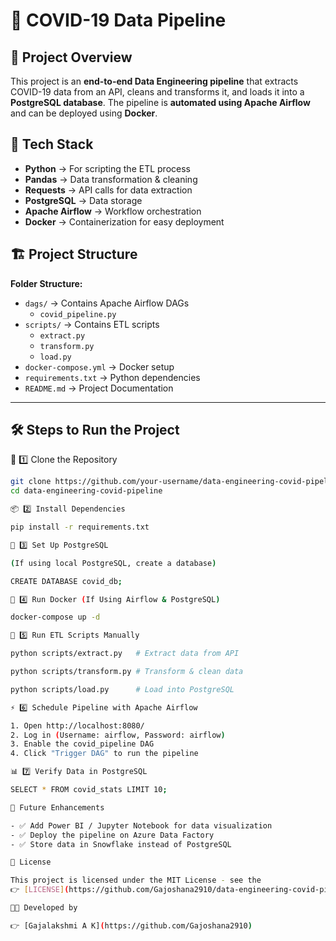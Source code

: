 # 🚀 COVID-19 Data Pipeline  

## 📖 Project Overview  
This project is an **end-to-end Data Engineering pipeline** that extracts COVID-19 data from an API, cleans and transforms it, and loads it into a **PostgreSQL database**. The pipeline is **automated using Apache Airflow** and can be deployed using **Docker**.  

## 📌 Tech Stack  
- **Python** → For scripting the ETL process  
- **Pandas** → Data transformation & cleaning  
- **Requests** → API calls for data extraction  
- **PostgreSQL** → Data storage  
- **Apache Airflow** → Workflow orchestration  
- **Docker** → Containerization for easy deployment  

## 🏗️ Project Structure  

**Folder Structure:**
- `dags/` → Contains Apache Airflow DAGs  
  - `covid_pipeline.py`  
- `scripts/` → Contains ETL scripts  
  - `extract.py`  
  - `transform.py`  
  - `load.py`  
- `docker-compose.yml` → Docker setup  
- `requirements.txt` → Python dependencies  
- `README.md` → Project Documentation  

---

## 🛠️ Steps to Run the Project

🔽 1️⃣ Clone the Repository  
```bash
git clone https://github.com/your-username/data-engineering-covid-pipeline.git
cd data-engineering-covid-pipeline

📦 2️⃣ Install Dependencies

pip install -r requirements.txt

🐘 3️⃣ Set Up PostgreSQL

(If using local PostgreSQL, create a database)

CREATE DATABASE covid_db;

🐳 4️⃣ Run Docker (If Using Airflow & PostgreSQL)

docker-compose up -d

🔄 5️⃣ Run ETL Scripts Manually

python scripts/extract.py   # Extract data from API

python scripts/transform.py # Transform & clean data

python scripts/load.py      # Load into PostgreSQL

⚡ 6️⃣ Schedule Pipeline with Apache Airflow

1. Open http://localhost:8080/
2. Log in (Username: airflow, Password: airflow)
3. Enable the covid_pipeline DAG
4. Click "Trigger DAG" to run the pipeline

📊 7️⃣ Verify Data in PostgreSQL

SELECT * FROM covid_stats LIMIT 10;

🚀 Future Enhancements

- ✅ Add Power BI / Jupyter Notebook for data visualization
- ✅ Deploy the pipeline on Azure Data Factory
- ✅ Store data in Snowflake instead of PostgreSQL

📜 License

This project is licensed under the MIT License - see the  
👉 [LICENSE](https://github.com/Gajoshana2910/data-engineering-covid-pipeline/blob/main/LICENSE) file for details.  

👨‍💻 Developed by

👉 [Gajalakshmi A K](https://github.com/Gajoshana2910)
